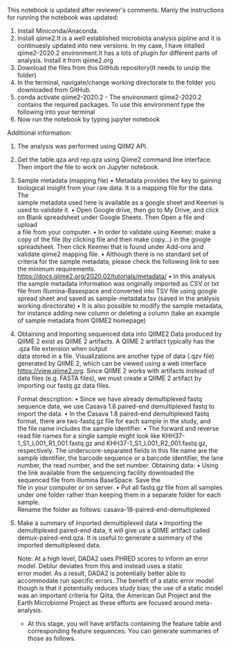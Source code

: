 This notebook is updated after reviewer's comments.
Manly the instructions for running the notebook was updated:

1. Install Miniconda/Anaconda.
2. Install qiime2.It is a well established microbiota analysis pipline and it is continuesly updated into new versions. In my case, I have intalled qiime2-2020.2 environment.It has a lots of plugin for different parts of analysis. Install it from qiime2.org
3. Download the files from this GitHub repository(It needs to unzip the folder)
4. In the terminal, navigate/change working directorate to the folder you downloaded from GitHub.
5. conda activate qiime2-2020.2
        - The environment qiime2-2020.2 contains the required packages.
        To use this environment type the following into your terminal
6. Now run the notebook by typing jupyter notebook

Additional information:
1. The analysis was performed using QIIM2 API.
2. Get the table.qza and rep.qza using Qiime2 command line interface. Then import the file to work on Jupyter notebook.
3. Sample metadata (mapping file)
    • Metadata provides the key to gaining biological insight from your raw data. It is a mapping file for the data. The   
      sample metadata used here is available as a google sheet and Keemei is used to validate it. 
    • Open Google drive, then go to My Drive, and click on Blank spreadsheet under Google Sheets. Then Open a file and upload  
      a file from your computer.
    • In order to validate using Keemei: make a copy of the file (by clicking file and then make copy…) in the google 
      spreadsheet. Then click Keemei that is found under Add-ons and validate qiime2 mapping file.
    • Although there is no standard set of criteria for the sample metadata, please check the following link to see the 
      minimum requirements. https://docs.qiime2.org/2020.02/tutorials/metadata/ 
    • In this analysis the sample metadata information was originally imported as CSV or txt file from Illumina-Basespace and 
      converted into TSV file using google spread sheet and saved as sample-metadata.tsv (saved in the analysis working 
      directorate)
    • It is also possible to modify the sample metadata, for instance adding new column or deleting a column (take an example 
      of sample metadata from QIIME2 homepage)

4. Obtaining and Importing sequenced data into QIIME2
   Data produced by QIIME 2 exist as QIIME 2 artifacts. A QIIME 2 artifact typically has the .qza file extension when output   
   data stored in a file. Visualizations are another type of data (.qzv file) generated by QIIME 2, which can be viewed using 
   a web interface https://view.qiime2.org. Since QIIME 2 works with artifacts instead of data files (e.g. FASTA files), we 
   must create a QIIME 2 artifact by importing our fastq.gz data files.

   Format description:
    • Since we have already demultiplexed fastq sequence data, we use Casava 1.8 paired-end demultiplexed fastq to import the 
      data.
    • In the Casava 1.8 paired-end demultiplexed fastq format, there are two-fastq.gz file for each sample in the study, and  
      the file name includes the sample identifier.
    • The forward and reverse read file names for a single sample might look like KHH37-1_S1_L001_R1_001.fastq.gz and 
      KHH37-1_S1_L001_R2_001.fastq.gz, respectively. The underscore-separated fields in this file name are the sample 
      identifier, the barcode sequence or a barcode identifier, the lane number, the read number, and the set number.
    Obtaining data:
    • Using the link available from the sequencing facility downloaded the sequenced file from illumina BaseSpace. Save the  
      file in your computer or on server.
    • Put all fastq.gz file from all samples under one folder rather than keeping them in a separate folder for each sample.  
      Rename the folder as follows: casava-18-paired-end-demultiplexed
     
 
5. Make a summary of imported demultiplexed data
    • Importing the demultiplexed paired-end data, it will give us a QIIME artifact called demux-paired-end.qza. It is useful 
      to generate a summary of the imported demultiplexed data.
      
      Note: 
      At a high level, DADA2 uses PHRED scores to inform an error model. Deblur deviates from this and instead uses a static  
      error model. As a result, DADA2 is potentially better able to accommodate run specific errors. The benefit of a static 
      error model though is that it potentially reduces study bias; the use of a static model was an important criteria for 
      Qiita, the American Gut Project and the Earth Microbiome Project as these efforts are focused around meta-analysis.
      
    - At this stage, you will have artifacts containing the feature table and corresponding feature sequences. You can 
      generate summaries of those as follows.
